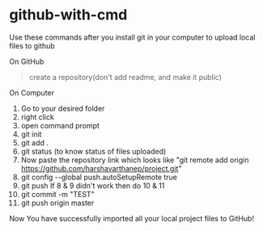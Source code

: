# github-with-cmd
Use these commands after you install git in your computer to upload local files to github

On GitHub
> create a repository(don't add readme, and make it public)

On Computer
1. Go to your desired folder
2. right click
3. open command prompt
4. git init
5. git add .
6. git status (to know status of files uploaded)
7. Now paste the repository link which looks like "git remote add origin https://github.com/harshavarthanep/project.git"
8. git config --global push.autoSetupRemote true
9. git push
If 8 & 9 didn't work then do 10 & 11
10. git commit -m "TEST"
11. git push origin master


Now You have successfully imported all your local project files to GitHub!
